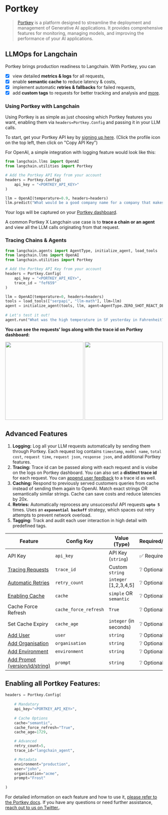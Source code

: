 # Portkey

>[Portkey](https://docs.portkey.ai/overview/introduction) is a platform designed to streamline the deployment 
> and management of Generative AI applications. 
> It provides comprehensive features for monitoring, managing models,
> and improving the performance of your AI applications.

## LLMOps for Langchain

Portkey brings production readiness to Langchain. With Portkey, you can 
- [x] view detailed **metrics & logs** for all requests, 
- [x] enable **semantic cache** to reduce latency & costs, 
- [x] implement automatic **retries & fallbacks** for failed requests, 
- [x] add **custom tags** to requests for better tracking and analysis and [more](https://docs.portkey.ai).

### Using Portkey with Langchain
Using Portkey is as simple as just choosing which Portkey features you want, enabling them via `headers=Portkey.Config` and passing it in your LLM calls.

To start, get your Portkey API key by [signing up here](https://app.portkey.ai/login). (Click the profile icon on the top left, then click on "Copy API Key")

For OpenAI, a simple integration with logging feature would look like this:
```python
from langchain.llms import OpenAI
from langchain.utilities import Portkey

# Add the Portkey API Key from your account
headers = Portkey.Config(
    api_key = "<PORTKEY_API_KEY>"
)

llm = OpenAI(temperature=0.9, headers=headers)
llm.predict("What would be a good company name for a company that makes colorful socks?")
```
Your logs will be captured on your [Portkey dashboard](https://app.portkey.ai).

A common Portkey X Langchain use case is to **trace a chain or an agent** and view all the LLM calls originating from that request. 

### **Tracing Chains & Agents**

```python
from langchain.agents import AgentType, initialize_agent, load_tools  
from langchain.llms import OpenAI
from langchain.utilities import Portkey

# Add the Portkey API Key from your account
headers = Portkey.Config(
    api_key = "<PORTKEY_API_KEY>",
    trace_id = "fef659"
)

llm = OpenAI(temperature=0, headers=headers)  
tools = load_tools(["serpapi", "llm-math"], llm=llm)  
agent = initialize_agent(tools, llm, agent=AgentType.ZERO_SHOT_REACT_DESCRIPTION, verbose=True)  
  
# Let's test it out!  
agent.run("What was the high temperature in SF yesterday in Fahrenheit? What is that number raised to the .023 power?")
```

**You can see the requests' logs along with the trace id on Portkey dashboard:**

<img src="/img/portkey-dashboard.gif" height="250"/>
<img src="/img/portkey-tracing.png" height="250"/>

## Advanced Features

1. **Logging:** Log all your LLM requests automatically by sending them through Portkey. Each request log contains `timestamp`, `model name`, `total cost`, `request time`, `request json`, `response json`, and additional Portkey features.
2. **Tracing:** Trace id can be passed along with each request and is visibe on the logs on Portkey dashboard. You can also set a **distinct trace id** for each request. You can [append user feedback](https://docs.portkey.ai/key-features/feedback-api) to a trace id as well.
3. **Caching:** Respond to previously served customers queries from cache instead of sending them again to OpenAI. Match exact strings OR semantically similar strings. Cache can save costs and reduce latencies by 20x.
4. **Retries:** Automatically reprocess any unsuccessful API requests **`upto 5`** times. Uses an **`exponential backoff`** strategy, which spaces out retry attempts to prevent network overload.
5. **Tagging:** Track and audit each user interaction in high detail with predefined tags.

| Feature | Config Key | Value (Type) | Required/Optional |
| -- | -- | -- | -- |
| API Key | `api_key` | API Key (`string`) | ✅ Required |
| [Tracing Requests](https://docs.portkey.ai/key-features/request-tracing) | `trace_id` | Custom `string` | ❔ Optional |
| [Automatic Retries](https://docs.portkey.ai/key-features/automatic-retries) | `retry_count` | `integer` [1,2,3,4,5] | ❔ Optional |
| [Enabling Cache](https://docs.portkey.ai/key-features/request-caching) | `cache` | `simple` OR `semantic` | ❔ Optional |
| Cache Force Refresh | `cache_force_refresh` | `True` | ❔ Optional |
| Set Cache Expiry | `cache_age` | `integer` (in seconds) | ❔ Optional |
| [Add User](https://docs.portkey.ai/key-features/custom-metadata) | `user` | `string` | ❔ Optional |
| [Add Organisation](https://docs.portkey.ai/key-features/custom-metadata) | `organisation` | `string` | ❔ Optional |
| [Add Environment](https://docs.portkey.ai/key-features/custom-metadata) | `environment` | `string` | ❔ Optional |
| [Add Prompt (version/id/string)](https://docs.portkey.ai/key-features/custom-metadata) | `prompt` | `string` | ❔ Optional |


## **Enabling all Portkey Features:**

```py
headers = Portkey.Config(
    
    # Mandatory
    api_key="<PORTKEY_API_KEY>",  
	
	# Cache Options
    cache="semantic",                 
    cache_force_refresh="True",             
    cache_age=1729,  

    # Advanced
    retry_count=5,                                           
    trace_id="langchain_agent",                          

    # Metadata
    environment="production",        
    user="john",                      
    organisation="acme",             
    prompt="Frost"
    
)
```


For detailed information on each feature and how to use it, [please refer to the Portkey docs](https://docs.portkey.ai). If you have any questions or need further assistance, [reach out to us on Twitter.](https://twitter.com/portkeyai).